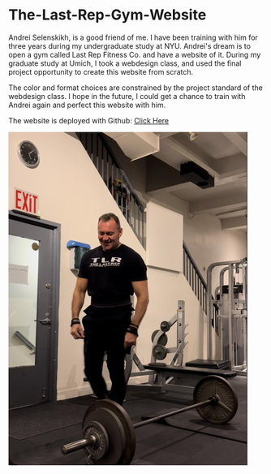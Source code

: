 # The-Last-Rep-Gym-Website

Andrei Selenskikh, is a good friend of me. I have been training with him for three years during my undergraduate study at NYU.
Andrei's dream is to open a gym called Last Rep Fitness Co. and have a website of it. During my graduate study at Umich, I took 
a webdesign class, and used the final project opportunity to create this website from scratch. 

The color and format choices are constrained by the project standard of the webdesign class. I hope in the future, I could get a chance
to train with Andrei again and perfect this website with him.

The website is deployed with Github: [Click Here](https://kylema000.github.io/The-Last-Rep-Gym-Website/index.html)

![A Photo of Andrei](/images/andrei_barbell.png)

